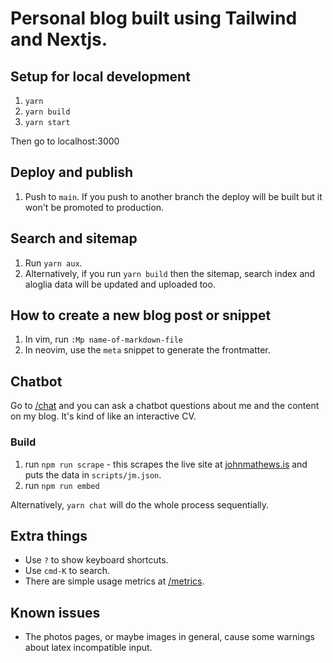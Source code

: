 # Personal blog built using Tailwind and Nextjs.

## Setup for local development

1. `yarn`
2. `yarn build`
3. `yarn start`

Then go to localhost:3000

## Deploy and publish

1. Push to `main`. If you push to another branch the deploy will be built but it won't be promoted
   to production.

## Search and sitemap

1. Run `yarn aux`.
2. Alternatively, if you run `yarn build` then the sitemap, search index and aloglia data will be
   updated and uploaded too.

## How to create a new blog post or snippet

1. In vim, run `:Mp name-of-markdown-file`
2. In neovim, use the `meta` snippet to generate the frontmatter.

## Chatbot

Go to [/chat](https://johnmathews.is/chat) and you can ask a chatbot questions about me and the
content on my blog. It's kind of like an interactive CV.

### Build

1. run `npm run scrape` - this scrapes the live site at
   [johnmathews.is](https://johnmathws.is/posts) and puts the data in `scripts/jm.json`.
2. run `npm run embed`

Alternatively, `yarn chat` will do the whole process sequentially.

## Extra things

- Use `?` to show keyboard shortcuts.
- Use `cmd-K` to search.
- There are simple usage metrics at [/metrics](https://johnmathews.is/metrics).

## Known issues

- The photos pages, or maybe images in general, cause some warnings about latex incompatible input.
